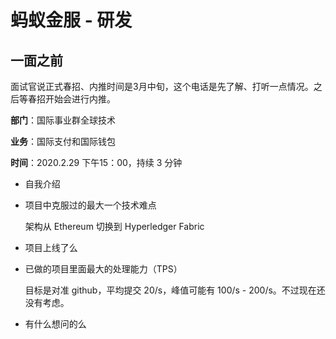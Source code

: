 # 蚂蚁金服 - 研发

## 一面之前

面试官说正式春招、内推时间是3月中旬，这个电话是先了解、打听一点情况。之后等春招开始会进行内推。

**部门**：国际事业群全球技术

**业务**：国际支付和国际钱包

**时间**：2020.2.29 下午15：00，持续 3 分钟

- 自我介绍

- 项目中克服过的最大一个技术难点

    架构从 Ethereum 切换到 Hyperledger Fabric

- 项目上线了么

- 已做的项目里面最大的处理能力（TPS）

    目标是对准 github，平均提交 20/s，峰值可能有 100/s - 200/s。不过现在还没有考虑。

- 有什么想问的么
